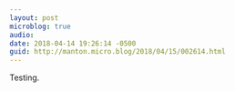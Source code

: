 ```yaml
---
layout: post
microblog: true
audio: 
date: 2018-04-14 19:26:14 -0500
guid: http://manton.micro.blog/2018/04/15/002614.html
---
```

Testing.
